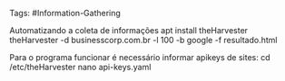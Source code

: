 Tags: #Information-Gathering

Automatizando a coleta de informações
	apt install theHarvester
	theHarvester -d businesscorp.com.br -l 100 -b google -f resultado.html

Para o programa funcionar é necessário informar apikeys de sites:
	cd /etc/theHarvester
	nano api-keys.yaml

